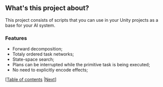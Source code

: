 ## What's this project about?

This project consists of scripts that you can use in your Unity projects as a base for your AI system.

### Features

* Forward decomposition;
* Totaly ordered task networks;
* State-space search;
* Plans can be interrupted while the primitive task is being executed;
* No need to explicitly encode effects;

[[Table of contents](https://github.com/KrylovBoris/Hierarchical-Task-Network-planner-for-Unity/blob/master/documentation/_table_of_contents.md)
|[Next](https://github.com/KrylovBoris/Hierarchical-Task-Network-planner-for-Unity/edit/master/documentation/htn-overview.md)]
